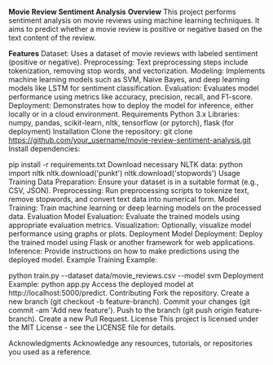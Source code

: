 **Movie Review Sentiment Analysis**
**Overview**
This project performs sentiment analysis on movie reviews using machine learning techniques. It aims to predict whether a movie review is positive or negative based on the text content of the review.

**Features**
Dataset: Uses a dataset of movie reviews with labeled sentiment (positive or negative).
Preprocessing: Text preprocessing steps include tokenization, removing stop words, and vectorization.
Modeling: Implements machine learning models such as SVM, Naive Bayes, and deep learning models like LSTM for sentiment classification.
Evaluation: Evaluates model performance using metrics like accuracy, precision, recall, and F1-score.
Deployment: Demonstrates how to deploy the model for inference, either locally or in a cloud environment.
Requirements
Python 3.x
Libraries: numpy, pandas, scikit-learn, nltk, tensorflow (or pytorch), flask (for deployment)
Installation
Clone the repository:
git clone https://github.com/your_username/movie-review-sentiment-analysis.git
Install dependencies:

pip install -r requirements.txt
Download necessary NLTK data:
python
import nltk
nltk.download('punkt')
nltk.download('stopwords')
Usage
Training
Data Preparation: Ensure your dataset is in a suitable format (e.g., CSV, JSON).
Preprocessing: Run preprocessing scripts to tokenize text, remove stopwords, and convert text data into numerical form.
Model Training: Train machine learning or deep learning models on the processed data.
Evaluation
Model Evaluation: Evaluate the trained models using appropriate evaluation metrics.
Visualization: Optionally, visualize model performance using graphs or plots.
Deployment
Model Deployment: Deploy the trained model using Flask or another framework for web applications.
Inference: Provide instructions on how to make predictions using the deployed model.
Example
Training Example:

python train.py --dataset data/movie_reviews.csv --model svm
Deployment Example:
python app.py
Access the deployed model at http://localhost:5000/predict.
Contributing
Fork the repository.
Create a new branch (git checkout -b feature-branch).
Commit your changes (git commit -am 'Add new feature').
Push to the branch (git push origin feature-branch).
Create a new Pull Request.
License
This project is licensed under the MIT License - see the LICENSE file for details.

Acknowledgments
Acknowledge any resources, tutorials, or repositories you used as a reference.

